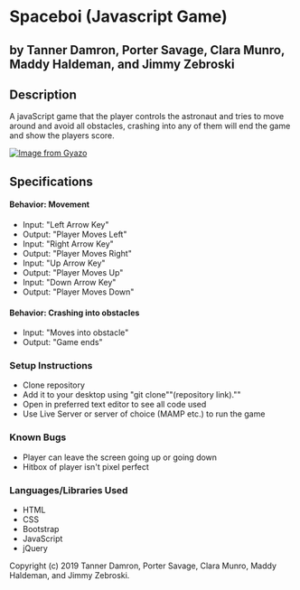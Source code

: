 # Spaceboi (Javascript Game)
## by Tanner Damron, Porter Savage, Clara Munro, Maddy Haldeman, and Jimmy Zebroski

## Description
A javaScript game that the player controls the astronaut and tries to move around and avoid all obstacles, crashing into any of them will end the game and show the players score.

[![Image from Gyazo](https://i.gyazo.com/69ee0bdca731ff2aed8f7510abef20e8.gif)](https://gyazo.com/69ee0bdca731ff2aed8f7510abef20e8)

## Specifications

#### Behavior: Movement
* Input: "Left Arrow Key"
* Output: "Player Moves Left"
* Input: "Right Arrow Key"
* Output: "Player Moves Right"
* Input: "Up Arrow Key"
* Output: "Player Moves Up"
* Input: "Down Arrow Key"
* Output: "Player Moves Down"

#### Behavior: Crashing into obstacles
* Input: "Moves into obstacle"
* Output: "Game ends"

### Setup Instructions
* Clone repository
* Add it to your desktop using "git clone""(repository link).""
* Open in preferred text editor to see all code used
* Use Live Server or server of choice (MAMP etc.) to run the game

### Known Bugs
* Player can leave the screen going up or going down
* Hitbox of player isn't pixel perfect

### Languages/Libraries Used
* HTML
* CSS
* Bootstrap
* JavaScript
* jQuery

Copyright (c) 2019 Tanner Damron, Porter Savage, Clara Munro, Maddy Haldeman, and Jimmy Zebroski.
